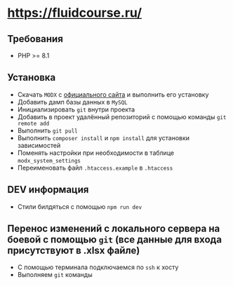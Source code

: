 # https://fluidcourse.ru/

## Требования

- PHP >= 8.1

## Установка

- Скачать `MODX` с [официального сайта](https://modx.com/download) и выполнить его установку
- Добавить дамп базы данных в `MySQL`
- Инициализировать `git` внутри проекта
- Добавить в проект удалённый репозиторий с помощью команды `git remote add`
- Выполнить `git pull`
- Выполнить `composer install` и `npm install` для установки зависимостей
- Поменять настройки при необходимости в таблице `modx_system_settings`
- Переименовать файл `.htaccess.example` в `.htaccess`

## DEV информация

- Стили билдяться с помощью `npm run dev` 

## Перенос изменений с локального сервера на боевой с помощью `git` (все данные для входа присутствуют в .xlsx файле)

- С помощью терминала подключаемся по `ssh` к хосту
- Выполняем `git` команды